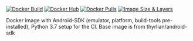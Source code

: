 [![Docker Build](https://img.shields.io/docker/cloud/build/yusiz/android-sdk.svg)](https://hub.docker.com/r/yusiz/android-sdk/)
[![Docker Hub](https://img.shields.io/badge/Docker%20Hub-info-blue.svg)](https://cloud.docker.com/repository/docker/yusiz/android-sdk)
[![Docker Pulls](https://img.shields.io/docker/pulls/yusiz/android-sdk.svg)](https://hub.docker.com/r/yusiz/android-sdk/)
[![Image Size & Layers](https://images.microbadger.com/badges/image/yusiz/android-sdk.svg)](https://microbadger.com/images/yusiz/android-sdk)

Docker image with Android-SDK (emulator, platform, build-tools pre-installed), Python 3.7 setup for the CI.
Base image is from thyrlian/android-sdk
